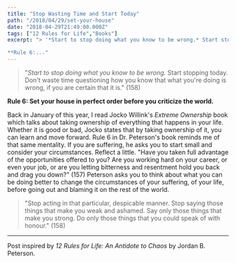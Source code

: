 ```yaml
---
title: "Stop Wasting Time and Start Today"
path: "/2018/04/29/set-your-house"
date: "2018-04-29T21:49:00.000Z"
tags: ["12 Rules for Life","Books"]
excerpt: "> '*Start to stop doing what you know to be wrong.* Start stopping today. Don't waste time questioning how you know that what you're doing is wrong, if you are certain that it is.' (158)

**Rule 6:..."
---
```


> "*Start to stop doing what you know to be wrong.* Start stopping today. Don't waste time questioning how you know that what you're doing is wrong, if you are certain that it is." (158)

**Rule 6: Set your house in perfect order before you criticize the world.**

Back in January of this year, I read Jocko Willink's *Extreme Ownership* book which talks about taking ownership of everything that happens in your life. Whether it is good or bad, Jocko states that by taking ownership of it, you can learn and move forward. Rule 6 in Dr. Peterson's book reminds me of that same mentality. If you are suffering, he asks you to start small and consider your circumstances. Reflect a little. "Have you taken full advantage of the opportunities offered to you? Are you working hard on your career, or even your job, or are you letting bitterness and resentment hold you back and drag you down?" (157) Peterson asks you to think about what you can be doing better to change the circumstances of your suffering, of your life, before going out and blaming it on the rest of the world.

> "Stop acting in that particular, despicable manner. Stop saying those things that make you weak and ashamed. Say only those things that make you strong. Do only those things that you could speak of with honour." (158)

---

Post inspired by *12 Rules for Life: An Antidote to Chaos* by Jordan B. Peterson.
